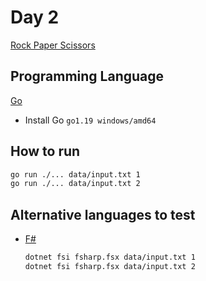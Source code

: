 # Day 2

[Rock Paper Scissors](https://adventofcode.com/2022/day/2)

## Programming Language

[Go](https://golang.org/)

- Install Go `go1.19 windows/amd64`

## How to run

```bash
go run ./... data/input.txt 1
go run ./... data/input.txt 2
```

## Alternative languages to test

- [F#](https://fsharp.org/)

    ```bash
    dotnet fsi fsharp.fsx data/input.txt 1
    dotnet fsi fsharp.fsx data/input.txt 2
    ```
